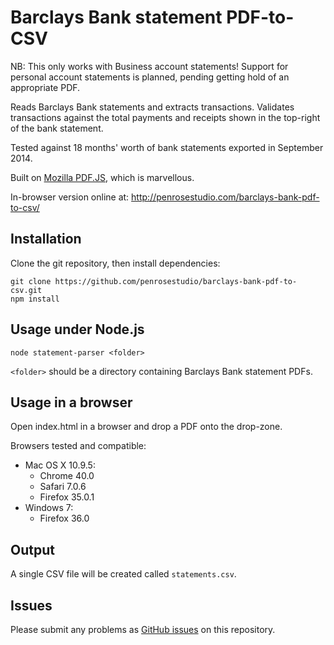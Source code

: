 Barclays Bank statement PDF-to-CSV
==================================

NB: This only works with Business account statements! Support for personal account statements is planned, pending getting hold of an appropriate PDF.

Reads Barclays Bank statements and extracts transactions. Validates transactions against the total payments and receipts shown in the top-right of the bank statement.

Tested against 18 months' worth of bank statements exported in September 2014.

Built on [Mozilla PDF.JS](http://mozilla.github.io/pdf.js/), which is marvellous.

In-browser version online at: http://penrosestudio.com/barclays-bank-pdf-to-csv/

## Installation

Clone the git repository, then install dependencies:

    git clone https://github.com/penrosestudio/barclays-bank-pdf-to-csv.git
    npm install

## Usage under Node.js

    node statement-parser <folder>

`<folder>` should be a directory containing Barclays Bank statement PDFs.

## Usage in a browser

Open index.html in a browser and drop a PDF onto the drop-zone.

Browsers tested and compatible:
* Mac OS X 10.9.5:
  * Chrome 40.0
  * Safari 7.0.6
  * Firefox 35.0.1
* Windows 7:
  * Firefox 36.0

## Output

A single CSV file will be created called `statements.csv`.

## Issues

Please submit any problems as [GitHub issues](https://github.com/penrosestudio/barclays-bank-pdf-to-csv/issues) on this repository.
